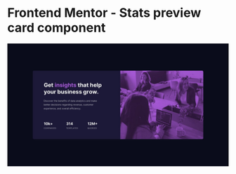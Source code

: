 # Frontend Mentor - Stats preview card component

![Design preview for the Stats preview card component coding challenge](./design/desktop-design.jpg)

